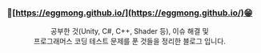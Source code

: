 <div align="center">

### 🚪[https://eggmong.github.io/](https://eggmong.github.io/)😁

공부한 것(Unity, C#, C++, Shader 등), 이슈 해결 및  
프로그래머스 코딩 테스트 문제를 푼 것들을 정리한 블로그 입니다.  

</div>
